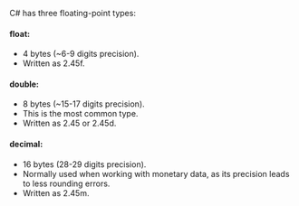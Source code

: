 C# has three floating-point types:

#### float: 
- 4 bytes (~6-9 digits precision). 
- Written as 2.45f.
#### double: 
- 8 bytes (~15-17 digits precision). 
- This is the most common type. 
- Written as 2.45 or 2.45d.
#### decimal: 
- 16 bytes (28-29 digits precision). 
- Normally used when working with monetary data, as its precision leads to less rounding errors. 
- Written as 2.45m.